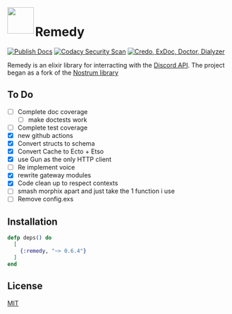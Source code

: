 <img align="left" width="60" height="60" src="https://raw.githubusercontent.com/bdanklin/remedy/master/remedy.png">

# Remedy

[![Publish Docs](https://github.com/bdanklin/remedy/actions/workflows/docs.yml/badge.svg)](https://github.com/bdanklin/remedy/actions/workflows/docs.yml) [![Codacy Security Scan](https://github.com/bdanklin/remedy/actions/workflows/codacy-analysis.yml/badge.svg)](https://github.com/bdanklin/remedy/actions/workflows/codacy-analysis.yml) [![Credo, ExDoc, Doctor, Dialyzer](https://github.com/bdanklin/remedy/actions/workflows/ex_check.yml/badge.svg)](https://github.com/bdanklin/remedy/actions/workflows/ex_check.yml)

Remedy is an elixir library for interracting with the [Discord API](https://discord.com/developers/docs/intro). The project began as a fork of the [Nostrum library](https://github.com/kraigie/nostrum)

## To Do

- [ ] Complete doc coverage
  - [ ] make doctests work
- [ ] Complete test coverage
- [x] new github actions
- [x] Convert structs to schema
- [x] Convert Cache to Ecto + Etso
- [x] use Gun as the only HTTP client
- [ ] Re implement voice
- [x] rewrite gateway modules
- [x] Code clean up to respect contexts
- [ ] smash morphix apart and just take the 1 function i use
- [ ] Remove config.exs

## Installation

```elixir
defp deps() do
  [
    {:remedy, "~> 0.6.4"}
  ]
end
```

## License
[MIT](https://opensource.org/licenses/MIT)
